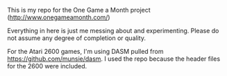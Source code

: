 This is my repo for the One Game a Month project (http://www.onegameamonth.com/)

Everything in here is just me messing about and experimenting. Please do not assume any degree of completion or quality.

For the Atari 2600 games, I'm using DASM pulled from https://github.com/munsie/dasm. I used the repo because the header files for the 2600 were included.